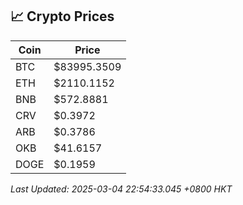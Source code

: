## 📈 Crypto Prices

| Coin | Price |
| ---- | ----- |
| BTC | $83995.3509 |
| ETH | $2110.1152 |
| BNB | $572.8881 |
| CRV | $0.3972 |
| ARB | $0.3786 |
| OKB | $41.6157 |
| DOGE | $0.1959 |

_Last Updated: 2025-03-04 22:54:33.045 +0800 HKT_
